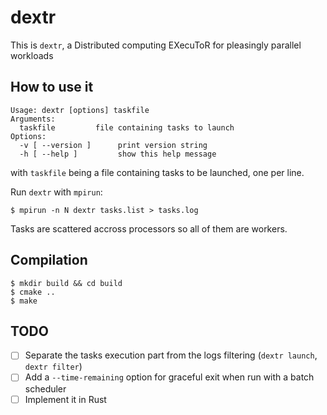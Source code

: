 # dextr

This is ```dextr```, a Distributed computing EXecuToR for pleasingly parallel workloads

## How to use it

```
Usage: dextr [options] taskfile
Arguments:
  taskfile         file containing tasks to launch
Options:
  -v [ --version ]      print version string
  -h [ --help ]         show this help message
```

with ```taskfile``` being a file containing tasks to be launched, one per line.

Run ```dextr``` with ```mpirun```:

    $ mpirun -n N dextr tasks.list > tasks.log

Tasks are scattered accross processors so all of them are workers.

## Compilation

    $ mkdir build && cd build
    $ cmake ..
    $ make

## TODO

- [ ] Separate the tasks execution part from the logs filtering (```dextr launch```, ```dextr filter```)
- [ ] Add a ```--time-remaining``` option for graceful exit when run with a batch scheduler
- [ ] Implement it in Rust
